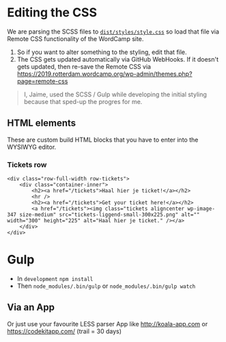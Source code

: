 
# Editing the CSS 
We are parsing the SCSS files to [`dist/styles/style.css`](dist/styles/style.css) so load that file via Remote CSS functionality of the WordCamp site.
1. So if you want to alter something to the styling, edit that file.
2. The CSS gets updated automatically via GitHub WebHooks. 
If it doesn't gets updated, then re-save the Remote CSS via https://2019.rotterdam.wordcamp.org/wp-admin/themes.php?page=remote-css


> I, Jaime, used the SCSS / Gulp while developing the initial styling because that sped-up the progres for me.


## HTML elements
These are custom build HTML blocks that you have to enter into the WYSIWYG editor.

### Tickets row
 

```
<div class="row-full-width row-tickets">
    <div class="container-inner">
        <h2><a href="/tickets">Haal hier je ticket!</a></h2>
        <hr />
        <h2><a href="/tickets">Get your ticket here!</a></h2>
        <a href="/tickets"><img class="tickets aligncenter wp-image-347 size-medium" src="tickets-liggend-small-300x225.png" alt="" width="300" height="225" alt="Haal hier je ticket." /></a>
    </div>
</div>
```

# Gulp

- In `development` `npm install`
- Then `node_modules/.bin/gulp` or `node_modules/.bin/gulp watch`

## Via an App
Or just use your favourite LESS parser App like http://koala-app.com or https://codekitapp.com/ (trail = 30 days)
